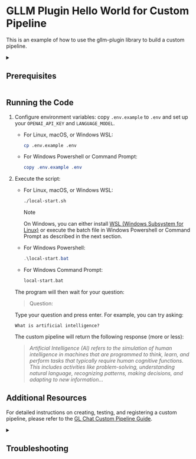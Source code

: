 # GLLM Plugin Hello World for Custom Pipeline

This is an example of how to use the gllm-plugin library to build a custom pipeline.

<details><summary><h2>Prerequisites</h2></summary>

Please refer to the centralized [prerequisites.md](../../prerequisites.md) file for detailed requirements to run this example.

This example specifically requires:
- Python Environment
- Access to Private Binary Version of SDK Library

You need to fulfill the prerequisites to run the script. They will be checked automatically when you execute it.
</details>

## Running the Code

1. Configure environment variables: copy `.env.example` to `.env` and set up your `OPENAI_API_KEY` and `LANGUAGE_MODEL`.

   - For Linux, macOS, or Windows WSL:

     ```bash
     cp .env.example .env
     ```

   - For Windows Powershell or Command Prompt:

     ```powershell
     copy .env.example .env
     ```

2. Execute the script:

   - For Linux, macOS, or Windows WSL:

     ```bash
     ./local-start.sh
     ```

     > [!NOTE]
     > On Windows, you can either install [WSL (Windows Subsystem for Linux)](https://learn.microsoft.com/en-us/windows/wsl/install) or execute the batch file in Windows Powershell or Command Prompt as described in the next section.

   - For Windows Powershell:

     ```powershell
     .\local-start.bat
     ```

   - For Windows Command Prompt:

     ```cmd
     local-start.bat
     ```

   The program will then wait for your question:

      > Question:

      Type your question and press enter. For example, you can try asking:

      ```
      What is artificial intelligence?
      ```

      The custom pipeline will return the following response (more or less):

      > _Artificial Intelligence (AI) refers to the simulation of human intelligence in machines that are programmed to think, learn, and perform tasks that typically require human cognitive functions. This includes activities like problem-solving, understanding natural language, recognizing patterns, making decisions, and adapting to new information..._

## Additional Resources

For detailed instructions on creating, testing, and registering a custom pipeline, please refer to the [GL Chat Custom Pipeline Guide](./guide.md).

<details><summary><h2>Troubleshooting</h2></summary>

For common issues and their solutions, please refer to the centralized [FAQ document](../../faq.md).
</details>